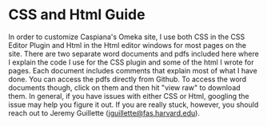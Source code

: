 # CSS and Html Guide
In order to customize Caspiana's Omeka site, I use both CSS in the CSS Editor Plugin and Html in the Html editor windows for most pages on the site. There are two separate word documents and pdfs included here where I explain the code I use for the CSS plugin and some of the html I wrote for pages. Each document includes comments that explain most of what I have done. You can access the pdfs directly from Github. To access the word documents though, click on them and then hit "view raw" to download them. In general, if you have issues with either CSS or Html, googling the issue may help you figure it out. If you are really stuck, however, you should reach out to Jeremy Guillette (jguillette@fas.harvard.edu). 

